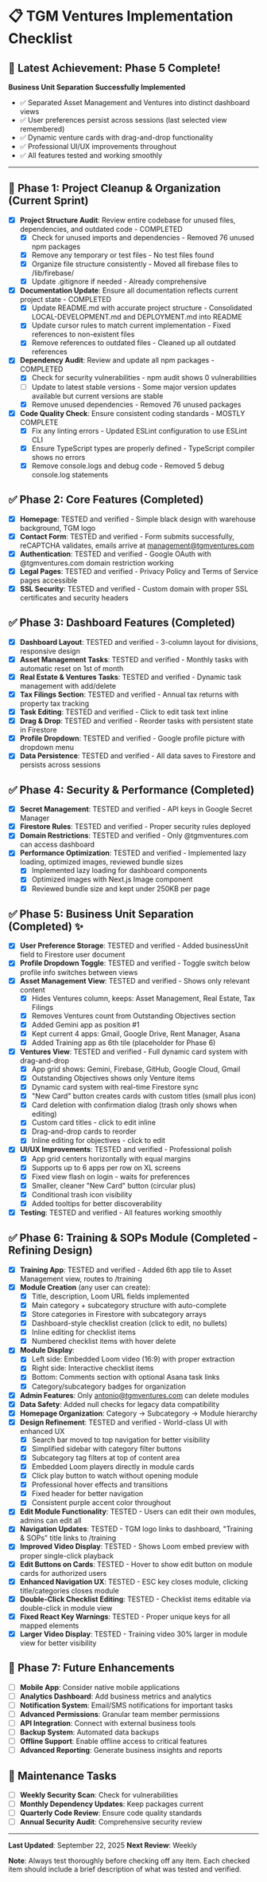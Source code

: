 # 📋 TGM Ventures Implementation Checklist

## 🎉 Latest Achievement: Phase 5 Complete!
**Business Unit Separation Successfully Implemented** 
- ✅ Separated Asset Management and Ventures into distinct dashboard views
- ✅ User preferences persist across sessions (last selected view remembered)
- ✅ Dynamic venture cards with drag-and-drop functionality
- ✅ Professional UI/UX improvements throughout
- ✅ All features tested and working smoothly

---

## 🧹 Phase 1: Project Cleanup & Organization (Current Sprint)
- [x] **Project Structure Audit**: Review entire codebase for unused files, dependencies, and outdated code - COMPLETED
  - [x] Check for unused imports and dependencies - Removed 76 unused npm packages
  - [x] Remove any temporary or test files - No test files found
  - [x] Organize file structure consistently - Moved all firebase files to /lib/firebase/
  - [x] Update .gitignore if needed - Already comprehensive
- [x] **Documentation Update**: Ensure all documentation reflects current project state - COMPLETED
  - [x] Update README.md with accurate project structure - Consolidated LOCAL-DEVELOPMENT.md and DEPLOYMENT.md into README
  - [x] Update cursor rules to match current implementation - Fixed references to non-existent files
  - [x] Remove references to outdated files - Cleaned up all outdated references
- [x] **Dependency Audit**: Review and update all npm packages - COMPLETED
  - [x] Check for security vulnerabilities - npm audit shows 0 vulnerabilities
  - [ ] Update to latest stable versions - Some major version updates available but current versions are stable
  - [x] Remove unused dependencies - Removed 76 unused packages
- [x] **Code Quality Check**: Ensure consistent coding standards - MOSTLY COMPLETE
  - [x] Fix any linting errors - Updated ESLint configuration to use ESLint CLI
  - [x] Ensure TypeScript types are properly defined - TypeScript compiler shows no errors
  - [x] Remove console.logs and debug code - Removed 5 debug console.log statements

## ✅ Phase 2: Core Features (Completed)
- [x] **Homepage**: TESTED and verified - Simple black design with warehouse background, TGM logo
- [x] **Contact Form**: TESTED and verified - Form submits successfully, reCAPTCHA validates, emails arrive at management@tgmventures.com
- [x] **Authentication**: TESTED and verified - Google OAuth with @tgmventures.com domain restriction working
- [x] **Legal Pages**: TESTED and verified - Privacy Policy and Terms of Service pages accessible
- [x] **SSL Security**: TESTED and verified - Custom domain with proper SSL certificates and security headers

## ✅ Phase 3: Dashboard Features (Completed)
- [x] **Dashboard Layout**: TESTED and verified - 3-column layout for divisions, responsive design
- [x] **Asset Management Tasks**: TESTED and verified - Monthly tasks with automatic reset on 1st of month
- [x] **Real Estate & Ventures Tasks**: TESTED and verified - Dynamic task management with add/delete
- [x] **Tax Filings Section**: TESTED and verified - Annual tax returns with property tax tracking
- [x] **Task Editing**: TESTED and verified - Click to edit task text inline
- [x] **Drag & Drop**: TESTED and verified - Reorder tasks with persistent state in Firestore
- [x] **Profile Dropdown**: TESTED and verified - Google profile picture with dropdown menu
- [x] **Data Persistence**: TESTED and verified - All data saves to Firestore and persists across sessions

## ✅ Phase 4: Security & Performance (Completed)
- [x] **Secret Management**: TESTED and verified - API keys in Google Secret Manager
- [x] **Firestore Rules**: TESTED and verified - Proper security rules deployed
- [x] **Domain Restrictions**: TESTED and verified - Only @tgmventures.com can access dashboard
- [x] **Performance Optimization**: TESTED and verified - Implemented lazy loading, optimized images, reviewed bundle sizes
  - [x] Implemented lazy loading for dashboard components
  - [x] Optimized images with Next.js Image component
  - [x] Reviewed bundle size and kept under 250KB per page

## ✅ Phase 5: Business Unit Separation (Completed) ✨
- [x] **User Preference Storage**: TESTED and verified - Added businessUnit field to Firestore user document
- [x] **Profile Dropdown Toggle**: TESTED and verified - Toggle switch below profile info switches between views
- [x] **Asset Management View**: TESTED and verified - Shows only relevant content
  - [x] Hides Ventures column, keeps: Asset Management, Real Estate, Tax Filings
  - [x] Removes Ventures count from Outstanding Objectives section
  - [x] Added Gemini app as position #1
  - [x] Kept current 4 apps: Gmail, Google Drive, Rent Manager, Asana
  - [x] Added Training app as 6th tile (placeholder for Phase 6)
- [x] **Ventures View**: TESTED and verified - Full dynamic card system with drag-and-drop
  - [x] App grid shows: Gemini, Firebase, GitHub, Google Cloud, Gmail
  - [x] Outstanding Objectives shows only Venture items
  - [x] Dynamic card system with real-time Firestore sync
  - [x] "New Card" button creates cards with custom titles (small plus icon)
  - [x] Card deletion with confirmation dialog (trash only shows when editing)
  - [x] Custom card titles - click to edit inline
  - [x] Drag-and-drop cards to reorder
  - [x] Inline editing for objectives - click to edit
- [x] **UI/UX Improvements**: TESTED and verified - Professional polish
  - [x] App grid centers horizontally with equal margins
  - [x] Supports up to 6 apps per row on XL screens
  - [x] Fixed view flash on login - waits for preferences
  - [x] Smaller, cleaner "New Card" button (circular plus)
  - [x] Conditional trash icon visibility
  - [x] Added tooltips for better discoverability
- [x] **Testing**: TESTED and verified - All features working smoothly

## ✅ Phase 6: Training & SOPs Module (Completed - Refining Design)
- [x] **Training App**: TESTED and verified - Added 6th app tile to Asset Management view, routes to /training
- [x] **Module Creation** (any user can create):
  - [x] Title, description, Loom URL fields implemented
  - [x] Main category + subcategory structure with auto-complete
  - [x] Store categories in Firestore with subcategory arrays
  - [x] Dashboard-style checklist creation (click to edit, no bullets)
  - [x] Inline editing for checklist items
  - [x] Numbered checklist items with hover delete
- [x] **Module Display**:
  - [x] Left side: Embedded Loom video (16:9) with proper extraction
  - [x] Right side: Interactive checklist items
  - [x] Bottom: Comments section with optional Asana task links
  - [x] Category/subcategory badges for organization
- [x] **Admin Features**: Only antonio@tgmventures.com can delete modules
- [x] **Data Safety**: Added null checks for legacy data compatibility
- [x] **Homepage Organization**: Category → Subcategory → Module hierarchy
- [x] **Design Refinement**: TESTED and verified - World-class UI with enhanced UX
  - [x] Search bar moved to top navigation for better visibility
  - [x] Simplified sidebar with category filter buttons
  - [x] Subcategory tag filters at top of content area
  - [x] Embedded Loom players directly in module cards
  - [x] Click play button to watch without opening module
  - [x] Professional hover effects and transitions
  - [x] Fixed header for better navigation
  - [x] Consistent purple accent color throughout
- [x] **Edit Module Functionality**: TESTED - Users can edit their own modules, admins can edit all
- [x] **Navigation Updates**: TESTED - TGM logo links to dashboard, "Training & SOPs" title links to /training
- [x] **Improved Video Display**: TESTED - Shows Loom embed preview with proper single-click playback
- [x] **Edit Buttons on Cards**: TESTED - Hover to show edit button on module cards for authorized users
- [x] **Enhanced Navigation UX**: TESTED - ESC key closes module, clicking title/categories closes module
- [x] **Double-Click Checklist Editing**: TESTED - Checklist items editable via double-click in module view
- [x] **Fixed React Key Warnings**: TESTED - Proper unique keys for all mapped elements
- [x] **Larger Video Display**: TESTED - Training video 30% larger in module view for better visibility

## 📱 Phase 7: Future Enhancements
- [ ] **Mobile App**: Consider native mobile applications
- [ ] **Analytics Dashboard**: Add business metrics and analytics
- [ ] **Notification System**: Email/SMS notifications for important tasks
- [ ] **Advanced Permissions**: Granular team member permissions
- [ ] **API Integration**: Connect with external business tools
- [ ] **Backup System**: Automated data backups
- [ ] **Offline Support**: Enable offline access to critical features
- [ ] **Advanced Reporting**: Generate business insights and reports

## 🔧 Maintenance Tasks
- [ ] **Weekly Security Scan**: Check for vulnerabilities
- [ ] **Monthly Dependency Updates**: Keep packages current
- [ ] **Quarterly Code Review**: Ensure code quality standards
- [ ] **Annual Security Audit**: Comprehensive security review

---

**Last Updated**: September 22, 2025
**Next Review**: Weekly

**Note**: Always test thoroughly before checking off any item. Each checked item should include a brief description of what was tested and verified.
